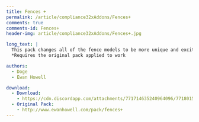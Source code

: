 ```yaml
---
title: Fences +
permalink: /article/compliance32xAddons/Fences+
comments: true
comments-id: Fences+
header-img: article/compliance32xAddons/Fences+.jpg

long_text: |
  This pack changes all of the fence models to be more unique and exciting!<br><br>
  *Requires the original pack applied to work

authors:
  - Doge
  - Ewan Howell

download:
  - Download:
    - https://cdn.discordapp.com/attachments/771714635240964096/771801519698739210/Fences_-_Faithful_Addon.zip
  - Original Pack:
    - http://www.ewanhowell.com/pack/fences+
---
```

